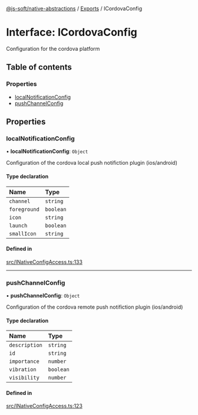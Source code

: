 [@js-soft/native-abstractions](../README.md) / [Exports](../modules.md) / ICordovaConfig

# Interface: ICordovaConfig

Configuration for the cordova platform

## Table of contents

### Properties

- [localNotificationConfig](ICordovaConfig.md#localnotificationconfig)
- [pushChannelConfig](ICordovaConfig.md#pushchannelconfig)

## Properties

### localNotificationConfig

• **localNotificationConfig**: `Object`

Configuration of the cordova local push notifiction plugin (ios/android)

#### Type declaration

| Name | Type |
| :------ | :------ |
| `channel` | `string` |
| `foreground` | `boolean` |
| `icon` | `string` |
| `launch` | `boolean` |
| `smallIcon` | `string` |

#### Defined in

[src/INativeConfigAccess.ts:133](https://github.com/js-soft/ts-native-access/blob/2fee55d/packages/abstractions/src/INativeConfigAccess.ts#L133)

___

### pushChannelConfig

• **pushChannelConfig**: `Object`

Configuration of the cordova remote push notifiction plugin (ios/android)

#### Type declaration

| Name | Type |
| :------ | :------ |
| `description` | `string` |
| `id` | `string` |
| `importance` | `number` |
| `vibration` | `boolean` |
| `visibility` | `number` |

#### Defined in

[src/INativeConfigAccess.ts:123](https://github.com/js-soft/ts-native-access/blob/2fee55d/packages/abstractions/src/INativeConfigAccess.ts#L123)
